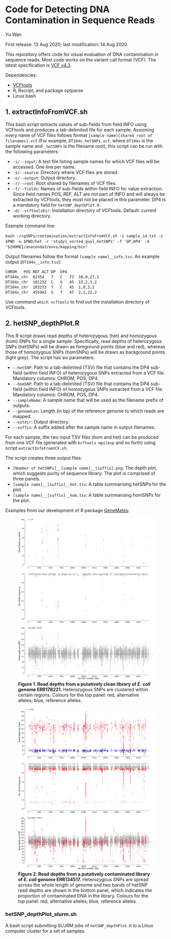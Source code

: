 # Code for Detecting DNA Contamination in Sequence Reads

Yu Wan

First release: 13 Aug 2020; last modification: 14 Aug 2020



This repository offers code for visual evaluation of DNA contamination in sequence reads. Most code works on the variant call format (VCF). The latest specification is [VCF v4.3](https://samtools.github.io/hts-specs/VCFv4.3.pdf).



Dependencies:

- [VCFtools](https://vcftools.github.io/index.html)
- R, Rscript, and package optparse
- Linux bash



## 1. extractInfoFromVCF.sh

This bash script extracts values of sub-fields from field INFO using VCFtools and produces a tab-delimited file for each sample. Assuming every name of VCF files follows format `[sample name][shared root of filenames].vcf` (For example, `DT104x_hetSNPs.vcf`, where `DT104x` is the sample name and `_hetSNPs` is the filename root), this script can be run with the following parameters:

- `-i/--input`: A text file listing sample names for which VCF files will be accessed. One line per name.
- `-s/--source`: Directory where VCF files are stored.
- `-o/--output`: Output directory.
- `-r/--root`: Root shared by filenames of VCF files.
- `-f/--fields`: Names of sub-fields within field INFO for value extraction. Since field names POS, REF, ALT are not part of INFO and will always be extracted by VCFtools, they must not be placed in this parameter. DP4 is a mandatory field for `hetSNP_depthPlot.R`.
- `-d/--vcftoolsDir`: Installation directory of VCFtools. Default: current working directory.

Example command line:

`bash ~/cgSNPs/contamination/extractInfoFromVCF.sh -i sample_id.txt -s $PWD -o $PWD/het -r 'study1_sorted_qual_hetSNPs' -f 'DP,DP4' -d "${HOME}/anaconda3/envs/mapping/bin"`

Output filenames follow the format `[sample name]__info.tsv`. An example output (`DT104x__info.tsv`):

```text
CHROM	POS	REF	ALT	DP	DP4
DT104x_chr	62354	T	C	73	10,0,27,2
DT104x_chr	101232	C	G	45	15,2,3,2
DT104x_chr	103233	T	C	45	1,0,3,2
DT104x_chr	455942	G	T	47	2,2,22,2
```

Use command `which vcftools` to find out the installation directory of VCFtools.



## 2. hetSNP\_depthPlot.R

This R script draws read depths of heterozygous (het) and homozygous (hom) SNPs for a single sample. Specifically, read depths of heterozygous SNPs (hetSNPs) will be drawn as foreground points (blue and red), whereas those of homozygous SNPs (homSNPs) will be drawn as background points (light grey). The script has six parameters:

- `--hetSNP`: Path to a tab-delimited (TSV) file that contains the DP4 sub-field (within field INFO) of heterozygous SNPs extracted from a VCF file. Mandatory columns: CHROM, POS, DP4.
- `--homSNP`: Path to a tab-delimited (TSV) file that contains the DP4 sub-field (within field INFO) of homozygous SNPs extracted from a VCF file. Mandatory columns: CHROM, POS, DP4.
- `--sampleName`: A sample name that will be used as the filename prefix of outputs.
- `--genomeLen`: Length (in bp) of the reference genome to which reads are mapped.
- `--outdir`: Output directory.
- `--suffix`: A suffix added after the sample name in output filenames.

For each sample, the two input TSV files (hom and het) can be produced from one VCF file (generated with `bcftools mpileup` and so forth) using script `extractInfoFromVCF.sh`.

The script creates three output files:

- `[Number of hetSNPs]__[sample name]__[suffix].png`: The depth plot, which suggests purity of sequence library. The plot is comprised of three panels.
- `[sample name]__[suffix]__het.tsv`: A table summarising hetSNPs for the plot.
- `[sample name]__[suffix]__hom.tsv`: A table summarising homSNPs for the plot.

Examples from our development of R package [GeneMates](https://github.com/wanyuac/GeneMates):



<figure>
    <img src = "./Figure/76__ERR178221__hetSNPs.png" alt = "Read depths from a putatively clean library" />
    <figcaption><b>Figure 1. Read depths from a putatively clean library of <i>E. coli</i> genome ERR178221.</b> Heterozygous SNPs are clustered within certain regions. Colours for the top panel: red, alternative alleles; blue, reference alleles.</figcaption>
</figure>

<figure>
    <img src = "./Figure/2523__ERR134517__hetSNPs.png" alt = "Read depths from a putatively contaminated library" />
    <figcaption><b>Figure 2. Read depths from a putatively contaminated library of <i>E. coli</i> genome ERR134517.</b> Heterozygous SNPs are spread across the whole length of genome and two bands of hetSNP read depths are shown in the bottom panel, which indicates the proportion of contaminated DNA in the library. Colours for the top panel: red, alternative alleles; blue, reference alleles.</figcaption>
</figure>


### hetSNP\_depthPlot\_slurm.sh

A bash script submitting SLURM jobs of `hetSNP_depthPlot.R` to a Linux computer cluster for a set of samples.
